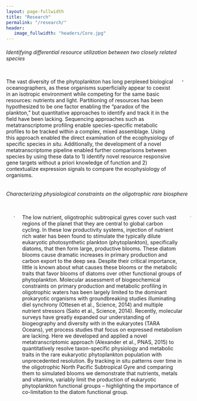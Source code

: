 ```yaml
---
layout: page-fullwidth
title: "Research"
permalink: "/research/"
header:
   image_fullwidth: "headers/Core.jpg"
---
```

  <h6>Identifying differential resource utilization between two closely related species</h6>

<div class="row">
  <div class="medium-8 columns">
  
The vast diversity of the phytoplankton has long perplexed biological oceanographers, as these organisms superficially appear to coexist in an isotropic environment while competing for the same basic resources: nutrients and light. Partitioning of resources has been hypothesized to be one factor enabling the “paradox of the plankton,” but quantitative approaches to identify and track it in the field have been lacking. Sequencing approaches such as metatranscriptome profiling enable species-specific metabolic profiles to be tracked within a complex, mixed assemblage. Using this approach enabled the direct examination of the ecophysiology of specific species <i>in situ</i>. Additionally, the development of a novel metatranscriptome pipeline enabled further comparisons between species by using these data to 1) identify novel resource responsive gene targets without a priori knowledge of function and 2) contextualize expression signals to compare the ecophysiology of organisms. 

    </div>
  <div class="medium-4 columns">
  
  <img src="https://github.com/halexand/halexand.github.io/blob/master/images/Profile1.jpg?raw=true" alt="">
    </div>
</div>

 <h6>Characterizing physiological constraints on the oligotrophic rare biosphere</h6>

<div class="row">
  <div class="medium-4 columns">
    <img src="https://github.com/halexand/halexand.github.io/blob/master/images/Profile1.jpg?raw=true" alt="">

  

    </div>
  <div class="medium-8 columns">

The low nutrient, oligotrophic subtropical gyres cover such vast regions of the planet that they are central to global carbon cycling. In these low productivity systems, injection of nutrient rich water has been found to stimulate the typically dilute eukaryotic photosynthetic plankton (phytoplankton), specifically diatoms, that then form large, productive blooms. These diatom blooms cause dramatic increases in primary production and carbon export to the deep sea. Despite their critical importance, little is known about what causes these blooms or the metabolic traits that favor blooms of diatoms over other functional groups of phytoplankton.
Molecular assessment of biogeochemical constraints on primary production and metabolic profiling in oligotrophic waters has been largely limited to the dominant prokaryotic organisms with groundbreaking studies illuminating diel synchrony (Ottesen et al., Science, 2014) and multiple nutrient stressors (Saito et al., Science, 2014). Recently, molecular surveys have greatly expanded our understanding of biogeography and diversity with in the eukaryotes (TARA Oceans), yet process studies that focus on expressed metabolism are lacking. Here we developed and applied a novel metatranscriptomic approach (Alexander et al., PNAS, 2015) to quantitatively resolve taxon-specific physiology and metabolic traits in the rare eukaryotic phytoplankton population with unprecedented resolution. By tracking in situ patterns over time in the oligotrophic North Pacific Subtropical Gyre and comparing them to simulated blooms we demonstrate that nutrients, metals and vitamins, variably limit the production of eukaryotic phytoplankton functional groups – highlighting the importance of co-limitation to the diatom functional group. 

    </div>
</div>

